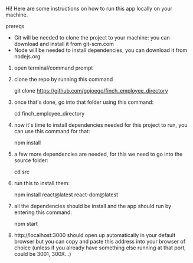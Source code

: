 Hi! Here are some instructions on how to run this app locally on your machine.

prereqs
- Git will be needed to clone the project to your machine: you can download and install it from git-scm.com 
- Node will be needed to install dependencies, you can download it from nodejs.org 

1.  open terminal/command prompt 
2.  clone the repo by running this command 
    
    git clone https://github.com/gojoego/finch_employee_directory

3.  once that's done, go into that folder using this command: 

    cd finch_employee_directory

4.  now it's time to install dependencies needed for this project to run, 
    you can use this command for that:

    npm install 

5.  a few more dependencies are needed, for this we need to go into the source folder:

    cd src

6.  run this to install them:

    npm install react@latest react-dom@latest

7.  all the dependencies should be install and the app should run by
    entering this command: 

    npm start

8.  http://localhost:3000 should open up automatically in your default browser 
    but you can copy and paste this address into your browser of choice 
    (unless if you already have something else running at that port, could be 3001, 300X...)